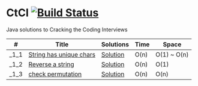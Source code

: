 # CtCI [![Build Status](https://travis-ci.org/fishercoder1534/CtCI.svg?branch=master)](https://travis-ci.org/fishercoder1534/CtCI)
Java solutions to Cracking the Coding Interviews

|  #  |      Title     |   Solutions   | Time          | Space           
|-----|----------------|---------------|---------------|---------------
|_1_1|[String has unique chars](../master/src/main/java/com/fisher/coder/chapter1/_1_1.java)|[Solution](../master/src/main/java/com/fisher/coder/chapter1/_1_1.java) | O(n) |O(1) ~ O(n)
|_1_2|[Reverse a string](../master/src/main/java/com/fisher/coder/chapter1/_1_2.java)|[Solution](../master/src/main/java/com/fisher/coder/chapter1/_1_2.java) | O(n) |O(1)
|_1_3|[check permutation](../master/src/main/java/com/fisher/coder/chapter1/_1_3.java)|[Solution](../master/src/main/java/com/fisher/coder/chapter1/_1_3.java) | O(n) |O(n)